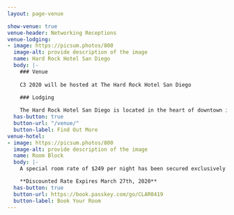 ```yaml
---
layout: page-venue

show-venue: true
venue-header: Networking Receptions
venue-lodging:
- image: https://picsum.photos/800
  image-alt: provide description of the image
  name: Hard Rock Hotel San Diego
  body: |-
    ### Venue
    
    C3 2020 will be hosted at The Hard Rock Hotel San Diego 

    ### Lodging
    
    The Hard Rock Hotel San Diego is located in the heart of downtown in the famed Gaslamp Quarter. With a contemporary and chic design, and tons of unique features, you’re not just treated like a guest, you’re treated like a rock star.
  has-button: true
  button-url: "/venue/"
  button-label: Find Out More
venue-hotel:
- image: https://picsum.photos/800
  image-alt: provide description of the image
  name: Room Block
  body: |-
    A special room rate of $249 per night has been secured exclusively for C3 attendees. Please note there are a limited number of rooms available, so be sure to book your reservation as soon as possible.

    **Discounted Rate Expires March 27th, 2020**
  has-button: true
  button-url: https://book.passkey.com/go/CLAR0419
  button-label: Book Your Room
---
```


